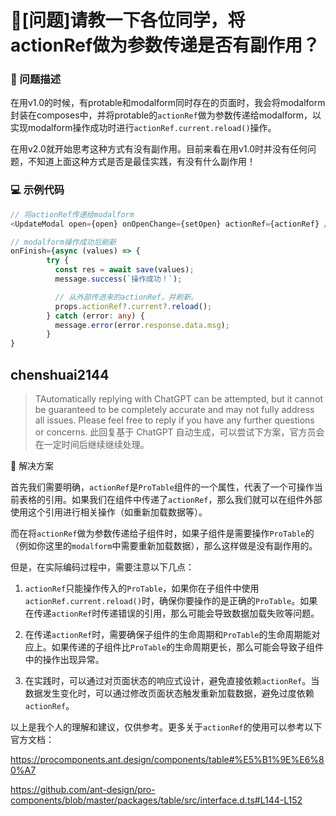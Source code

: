 # 🧐[问题]请教一下各位同学，将actionRef做为参数传递是否有副作用？

### 🧐 问题描述

在用v1.0的时候，有protable和modalform同时存在的页面时，我会将modalform封装在composes中，并将protable的`actionRef`做为参数传递给modalform，以实现modalform操作成功时进行`actionRef.current.reload()`操作。

在用v2.0就开始思考这种方式有没有副作用。目前来看在用v1.0时并没有任何问题，不知道上面这种方式是否是最佳实践，有没有什么副作用！

### 💻 示例代码

```typescript
// 将actionRef传递给modalform
<UpdateModal open={open} onOpenChange={setOpen} actionRef={actionRef} />

// modalform操作成功后刷新
onFinish={async (values) => {
        try {
          const res = await save(values);
          message.success(`操作成功！`);

          // 从外部传进来的actionRef，并刷新。
          props.actionRef?.current?.reload();
        } catch (error: any) {
          message.error(error.response.data.msg);
        }
}
```

## chenshuai2144

> TAutomatically replying with ChatGPT can be attempted, but it cannot be guaranteed to be completely accurate and may not fully address all issues. Please feel free to reply if you have any further questions or concerns.
> 此回复基于 ChatGPT 自动生成，可以尝试下方案，官方员会在一定时间后继续继续处理。

🌟 解决方案

首先我们需要明确，`actionRef`是`ProTable`组件的一个属性，代表了一个可操作当前表格的引用。如果我们在组件中传递了`actionRef`，那么我们就可以在组件外部使用这个引用进行相关操作（如重新加载数据等）。

而在将`actionRef`做为参数传递给子组件时，如果子组件是需要操作`ProTable`的（例如你这里的`modalform`中需要重新加载数据），那么这样做是没有副作用的。

但是，在实际编码过程中，需要注意以下几点：

1. `actionRef`只能操作传入的`ProTable`，如果你在子组件中使用`actionRef.current.reload()`时，确保你要操作的是正确的`ProTable`。如果在传递`actionRef`时传递错误的引用，那么可能会导致数据加载失败等问题。

2. 在传递`actionRef`时，需要确保子组件的生命周期和`ProTable`的生命周期能对应上。如果传递的子组件比`ProTable`的生命周期更长，那么可能会导致子组件中的操作出现异常。

3. 在实践时，可以通过对页面状态的响应式设计，避免直接依赖`actionRef`。当数据发生变化时，可以通过修改页面状态触发重新加载数据，避免过度依赖`actionRef`。

以上是我个人的理解和建议，仅供参考。更多关于`actionRef`的使用可以参考以下官方文档：

https://procomponents.ant.design/components/table#%E5%B1%9E%E6%80%A7

https://github.com/ant-design/pro-components/blob/master/packages/table/src/interface.d.ts#L144-L152
